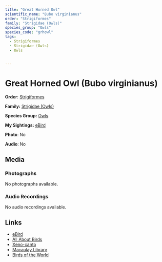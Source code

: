 ```yaml
---
title: "Great Horned Owl"
scientific_name: "Bubo virginianus"
order: "Strigiformes"
family: "Strigidae (Owls)"
species_group: "Owls"
species_code: "grhowl"
tags: 
  - Strigiformes
  - Strigidae (Owls)
  - Owls
  
  
---
```


# Great Horned Owl (Bubo virginianus)

**Order:** [Strigiformes](/tags/strigiformes)

**Family:** [Strigidae (Owls)](/tags/strigidae-owls)

**Species Group:** [Owls](/tags/owls)

**My Sightings:** [eBird](https://ebird.org/lifelist?r=world&time=life&spp=grhowl)

**Photo**: No 

**Audio**: No

## Media
### Photographs
No photographs available.

### Audio Recordings
No audio recordings available.

## Links
* [eBird](https://ebird.org/species/grhowl) 
* [All About Birds](https://www.allaboutbirds.org/guide/grhowl) 
* [Xeno-canto](https://www.xeno-canto.org/species/bubo-virginianus) 
* [Macaulay Library](https://search.macaulaylibrary.org/catalog?taxonCode=grhowl&sort=rating_rank_desc)
* [Birds of the World](https://birdsoftheworld.org/bow/species/grhowl)
